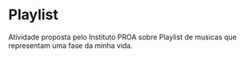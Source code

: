 # Playlist
Atividade proposta pelo Instituto PROA sobre Playlist de musicas que representam uma fase da minha vida.
